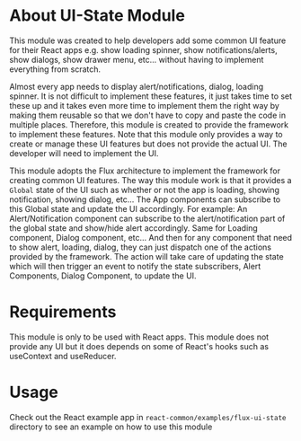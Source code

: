 # About UI-State Module
This module was created to help developers add some common UI feature for their React apps e.g. show loading spinner, show notifications/alerts,
show dialogs, show drawer menu, etc... without having to implement everything from scratch.

Almost every app needs to display alert/notifications, dialog, loading spinner. It is not difficult to implement these features, it just takes time
to set these up and it takes even more time to implement them the right way by making them reusable so that we don't have to copy and paste the
code in multiple places. Therefore, this module is created to provide the framework to implement these features. Note that this module only provides
a way to create or manage these UI features but does not provide the actual UI. The developer will need to implement the UI.

This module adopts the Flux architecture to implement the framework for creating common UI features. The way this module work is that it provides
a `Global` state of the UI such as whether or not the app is loading, showing notification, showing dialog, etc... The App components can subscribe
to this Global state and update the UI accordingly. For example: An Alert/Notification component can subscribe to the alert/notification part of
the global state and show/hide alert accordingly. Same for Loading component, Dialog component, etc... And then for any component that need to show
alert, loading, dialog, they can just dispatch one of the actions provided by the framework. The action will take care of updating the state which
will then trigger an event to notify the state subscribers, Alert Components, Dialog Component, to update the UI. 

# Requirements
This module is only to be used with React apps. This module does not provide any UI but it does depends on some of React's hooks such as useContext
and useReducer.

# Usage
Check out the React example app in `react-common/examples/flux-ui-state` directory to see an example on how to use this module
